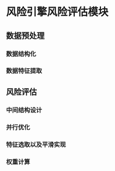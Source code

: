 # 风险引擎风险评估模块

## 数据预处理

### 数据结构化

### 数据特征提取

## 风险评估

### 中间结构设计

### 并行优化

### 特征选取以及平滑实现

### 权重计算